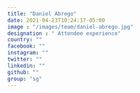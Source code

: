 ```yaml
---
title: "Daniel Abrego"
date: 2021-04-23T10:24:17-05:00
image : "/images/team/daniel-abrego.jpg"
designation : " Attendee experience"
country: ""
facebook: ""
instagram: ""
twitter: ""
linkedin: ""
github: ""
group: "sg"
---
```


